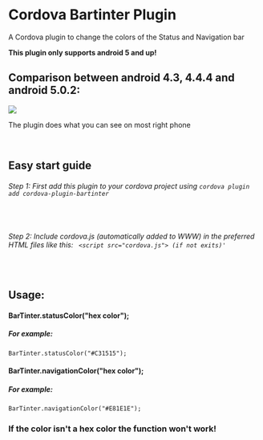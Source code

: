 <h1>Cordova Bartinter Plugin </h1>
<p>A Cordova plugin to change the colors of the Status and Navigation bar</p>
<p><b>This plugin only supports android 5 and up! </b></p>
<h2> Comparison between android 4.3, 4.4.4 and android 5.0.2: </h2>
<img src="https://i.ytimg.com/vi/YCThIedqbCQ/maxresdefault.jpg">
<p>The plugin does what you can see on most right phone</p>


<br/>
<h2> Easy start guide </h2>
<h6>Step 1: First add this plugin to your cordova project using <code>cordova plugin add cordova-plugin-bartinter</code></h6>
<br/>
<h6>Step 2: Include cordova.js (automatically added to WWW) in the preferred HTML files like this:
  <code> &lt;script src="cordova.js"&gt; (if not exits)'</code></h6>
<br/>
<h2> Usage: </h2>
<h4>BarTinter.statusColor("hex color");</h4>
<h5>For example:</h5>
<code>BarTinter.statusColor("#C31515"); </code>
<br/>
<h4>BarTinter.navigationColor("hex color");</h4>
<h5>For example:</h5>
<code>BarTinter.navigationColor("#E81E1E"); </code>
<br/>
<h3><b>If the color isn't a hex color the function won't work!</b></h3>
